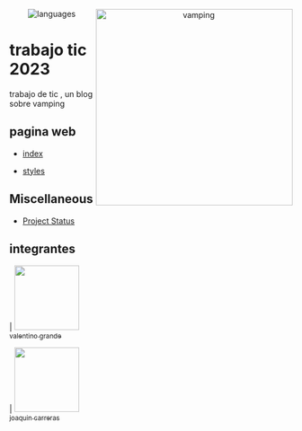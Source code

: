 
<p align="center"><img src="https://img.shields.io/badge/langs-HTML%20%7C%20CSS-red?style=flat-square&color=42b883" alt="languages"></a>
 
 <img align="right" src="https://fotografias-compromiso.atresmedia.com/clipping/cmsimages02/2019/03/29/56B75CC6-E2D2-4199-8B67-231B922C9821/58.jpg" width="350" alt="vamping">


# trabajo tic 2023

trabajo de tic , un blog sobre vamping


## pagina web

- [index](web/index.html)

- [styles](web/styles.css)


## Miscellaneous
  
  

- [Project Status](guide/status-selection.md)

  
  
## integrantes

  
  | [<img src="https://avatars.githubusercontent.com/u/87675718?s=400&v=4" width=115><br><sub>valentino grande</sub>](https://github.com/drtino7)
  
  | [<img src="https://avatars.githubusercontent.com/u/124052585?v=4" width=115><br><sub>joaquin carreras</sub>](https://github.com/joacox07)
  


